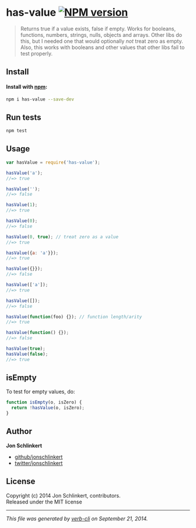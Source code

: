 # has-value [![NPM version](https://badge.fury.io/js/has-value.svg)](http://badge.fury.io/js/has-value)


> Returns true if a value exists, false if empty. Works for booleans, functions, numbers, strings, nulls, objects and arrays. Other libs do this, but I needed one that would optionally _not_ treat zero as empty. Also, this works with booleans and other values that other libs fail to test properly.

## Install
#### Install with [npm](npmjs.org):

```bash
npm i has-value --save-dev
```

## Run tests

```bash
npm test
```

## Usage

```js
var hasValue = require('has-value');

hasValue('a');
//=> true

hasValue('');
//=> false

hasValue(1);
//=> true

hasValue(0);
//=> false

hasValue(0, true); // treat zero as a value
//=> true

hasValue({a: 'a'}});
//=> true

hasValue({}});
//=> false

hasValue(['a']);
//=> true

hasValue([]);
//=> false

hasValue(function(foo) {}); // function length/arity
//=> true

hasValue(function() {});
//=> false

hasValue(true);
hasValue(false);
//=> true
```

## isEmpty

To test for empty values, do:

```js
function isEmpty(o, isZero) {
  return !hasValue(o, isZero);
}
```

## Author

**Jon Schlinkert**
 
+ [github/jonschlinkert](https://github.com/jonschlinkert)
+ [twitter/jonschlinkert](http://twitter.com/jonschlinkert) 

## License
Copyright (c) 2014 Jon Schlinkert, contributors.  
Released under the MIT license

***

_This file was generated by [verb-cli](https://github.com/assemble/verb-cli) on September 21, 2014._
